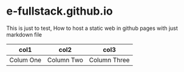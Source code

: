# e-fullstack.github.io
This is just to test, How to host a static web in github pages with just markdown file

|col1|col2|col3|
|----|----|----|
|Colum One|Column Two|Column Three|

